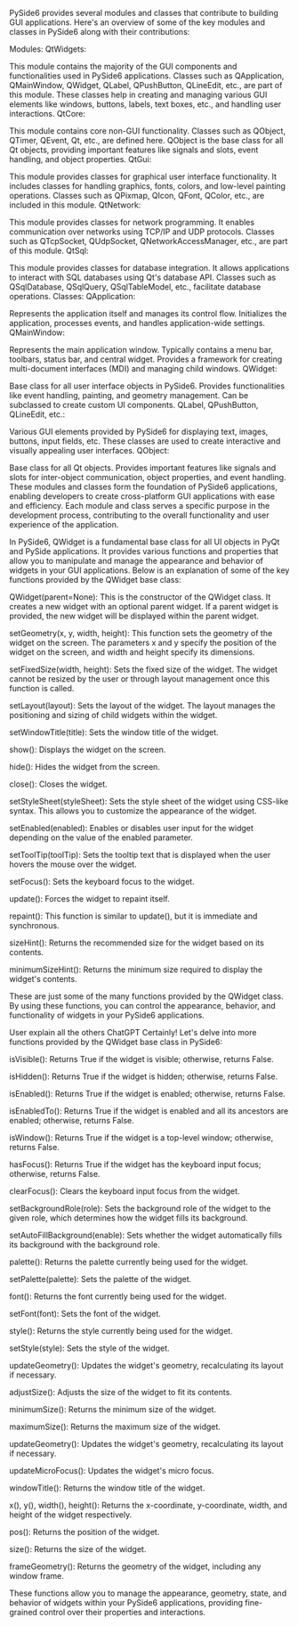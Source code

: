 
PySide6 provides several modules and classes that contribute to building GUI applications. Here's an overview of some of the key modules and classes in PySide6 along with their contributions:

Modules:
QtWidgets:

This module contains the majority of the GUI components and functionalities used in PySide6 applications.
Classes such as QApplication, QMainWindow, QWidget, QLabel, QPushButton, QLineEdit, etc., are part of this module.
These classes help in creating and managing various GUI elements like windows, buttons, labels, text boxes, etc., and handling user interactions.
QtCore:

This module contains core non-GUI functionality.
Classes such as QObject, QTimer, QEvent, Qt, etc., are defined here.
QObject is the base class for all Qt objects, providing important features like signals and slots, event handling, and object properties.
QtGui:

This module provides classes for graphical user interface functionality.
It includes classes for handling graphics, fonts, colors, and low-level painting operations.
Classes such as QPixmap, QIcon, QFont, QColor, etc., are included in this module.
QtNetwork:

This module provides classes for network programming.
It enables communication over networks using TCP/IP and UDP protocols.
Classes such as QTcpSocket, QUdpSocket, QNetworkAccessManager, etc., are part of this module.
QtSql:

This module provides classes for database integration.
It allows applications to interact with SQL databases using Qt's database API.
Classes such as QSqlDatabase, QSqlQuery, QSqlTableModel, etc., facilitate database operations.
Classes:
QApplication:

Represents the application itself and manages its control flow.
Initializes the application, processes events, and handles application-wide settings.
QMainWindow:

Represents the main application window.
Typically contains a menu bar, toolbars, status bar, and central widget.
Provides a framework for creating multi-document interfaces (MDI) and managing child windows.
QWidget:

Base class for all user interface objects in PySide6.
Provides functionalities like event handling, painting, and geometry management.
Can be subclassed to create custom UI components.
QLabel, QPushButton, QLineEdit, etc.:

Various GUI elements provided by PySide6 for displaying text, images, buttons, input fields, etc.
These classes are used to create interactive and visually appealing user interfaces.
QObject:

Base class for all Qt objects.
Provides important features like signals and slots for inter-object communication, object properties, and event handling.
These modules and classes form the foundation of PySide6 applications, enabling developers to create cross-platform GUI applications with ease and efficiency. Each module and class serves a specific purpose in the development process, contributing to the overall functionality and user experience of the application.


In PySide6, QWidget is a fundamental base class for all UI objects in PyQt and PySide applications. It provides various functions and properties that allow you to manipulate and manage the appearance and behavior of widgets in your GUI applications. Below is an explanation of some of the key functions provided by the QWidget base class:

QWidget(parent=None): This is the constructor of the QWidget class. It creates a new widget with an optional parent widget. If a parent widget is provided, the new widget will be displayed within the parent widget.

setGeometry(x, y, width, height): This function sets the geometry of the widget on the screen. The parameters x and y specify the position of the widget on the screen, and width and height specify its dimensions.

setFixedSize(width, height): Sets the fixed size of the widget. The widget cannot be resized by the user or through layout management once this function is called.

setLayout(layout): Sets the layout of the widget. The layout manages the positioning and sizing of child widgets within the widget.

setWindowTitle(title): Sets the window title of the widget.

show(): Displays the widget on the screen.

hide(): Hides the widget from the screen.

close(): Closes the widget.

setStyleSheet(styleSheet): Sets the style sheet of the widget using CSS-like syntax. This allows you to customize the appearance of the widget.

setEnabled(enabled): Enables or disables user input for the widget depending on the value of the enabled parameter.

setToolTip(toolTip): Sets the tooltip text that is displayed when the user hovers the mouse over the widget.

setFocus(): Sets the keyboard focus to the widget.

update(): Forces the widget to repaint itself.

repaint(): This function is similar to update(), but it is immediate and synchronous.

sizeHint(): Returns the recommended size for the widget based on its contents.

minimumSizeHint(): Returns the minimum size required to display the widget's contents.

These are just some of the many functions provided by the QWidget class. By using these functions, you can control the appearance, behavior, and functionality of widgets in your PySide6 applications.

User
explain all the others 
ChatGPT
Certainly! Let's delve into more functions provided by the QWidget base class in PySide6:

isVisible(): Returns True if the widget is visible; otherwise, returns False.

isHidden(): Returns True if the widget is hidden; otherwise, returns False.

isEnabled(): Returns True if the widget is enabled; otherwise, returns False.

isEnabledTo(): Returns True if the widget is enabled and all its ancestors are enabled; otherwise, returns False.

isWindow(): Returns True if the widget is a top-level window; otherwise, returns False.

hasFocus(): Returns True if the widget has the keyboard input focus; otherwise, returns False.

clearFocus(): Clears the keyboard input focus from the widget.

setBackgroundRole(role): Sets the background role of the widget to the given role, which determines how the widget fills its background.

setAutoFillBackground(enable): Sets whether the widget automatically fills its background with the background role.

palette(): Returns the palette currently being used for the widget.

setPalette(palette): Sets the palette of the widget.

font(): Returns the font currently being used for the widget.

setFont(font): Sets the font of the widget.

style(): Returns the style currently being used for the widget.

setStyle(style): Sets the style of the widget.

updateGeometry(): Updates the widget's geometry, recalculating its layout if necessary.

adjustSize(): Adjusts the size of the widget to fit its contents.

minimumSize(): Returns the minimum size of the widget.

maximumSize(): Returns the maximum size of the widget.

updateGeometry(): Updates the widget's geometry, recalculating its layout if necessary.

updateMicroFocus(): Updates the widget's micro focus.

windowTitle(): Returns the window title of the widget.

x(), y(), width(), height(): Returns the x-coordinate, y-coordinate, width, and height of the widget respectively.

pos(): Returns the position of the widget.

size(): Returns the size of the widget.

frameGeometry(): Returns the geometry of the widget, including any window frame.

These functions allow you to manage the appearance, geometry, state, and behavior of widgets within your PySide6 applications, providing fine-grained control over their properties and interactions.